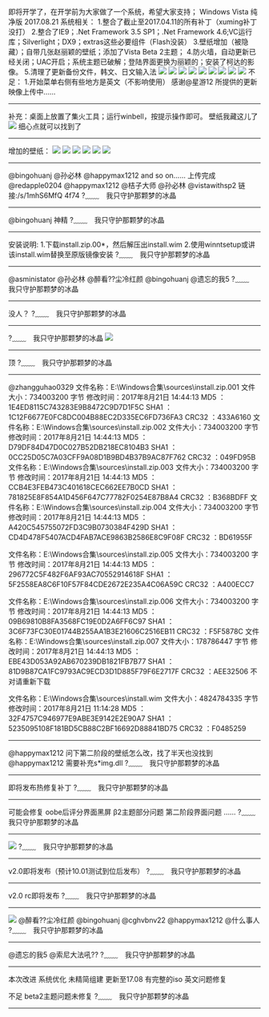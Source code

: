 即将开学了，在开学前为大家做了一个系统，希望大家支持；
Windows Vista 纯净版 2017.08.21
系统相关：
1.整合了截止至2017.04.11的所有补丁（xuming补丁没打）
2.整合了IE9；.Net Framework 3.5 SP1；.Net Framework 4.6;VC运行库；Silverlight；DX9；extras这些必要组件（Flash没装）
3.壁纸增加（被隐藏）；自带几张赵丽颖的壁纸；添加了Vista Beta 2主题；
4.防火墙，自动更新已经关闭；UAC开启；系统主题已破解；登陆界面更换为丽颖的；安装了柯达的影像。
5.清理了更新备份文件，韩文、日文输入法
![](https://wvbarchive.s3-ap-northeast-1.amazonaws.com/5283182615/553a51d2d539b600d32ff86ee350352ac45cb778.jpg)
![](https://wvbarchive.s3-ap-northeast-1.amazonaws.com/5283182615/7627b238b6003af3d05b2bb93f2ac65c1238b678.jpg)
![](https://wvbarchive.s3-ap-northeast-1.amazonaws.com/5283182615/95cdd1013af33a87028cf7c3cc5c10385143b578.jpg)
![](https://wvbarchive.s3-ap-northeast-1.amazonaws.com/5283182615/f6f45df23a87e950d9f604b51a385343f9f2b478.jpg)
![](https://wvbarchive.s3-ap-northeast-1.amazonaws.com/5283182615/7a075d86e950352a2b80d2d15943fbf2b0118b78.jpg)
![](https://wvbarchive.s3-ap-northeast-1.amazonaws.com/5283182615/7a738e51352ac65cfee491aaf1f2b21191138a78.jpg)
![](https://wvbarchive.s3-ap-northeast-1.amazonaws.com/5283182615/a9a4522bc65c1038bc9f391bb8119313b27e8978.jpg)
![](https://wvbarchive.s3-ap-northeast-1.amazonaws.com/5283182615/75dea15d103853430b2e70f89913b07ec8808878.jpg)
![](https://wvbarchive.s3-ap-northeast-1.amazonaws.com/5283182615/86a877395343fbf243cd51faba7eca8067388f78.jpg)
不足：
1.开始菜单右侧有些地方是英文（不影响使用）
感谢@星游12 所提供的更新
映像上传中……
***
补充：桌面上放置了集火工具；运行winbell，按提示操作即可。
壁纸我藏这儿了
![](https://wvbarchive.s3-ap-northeast-1.amazonaws.com/5283182615/e4fb2cfafbedab6483cdbc19fd36afc37b311ea5.jpg)
细心点就可以找到了
***
增加的壁纸：
![](https://wvbarchive.s3-ap-northeast-1.amazonaws.com/5283182615/bb06d5109313b07e3a35a3d106d7912395dd8c51.jpg)
![](https://wvbarchive.s3-ap-northeast-1.amazonaws.com/5283182615/f2e5f412b07eca80948dca3e9b2397dda3448351.jpg)
![](https://wvbarchive.s3-ap-northeast-1.amazonaws.com/5283182615/d3e7d77fca806538fe6257ca9ddda144af348251.jpg)
![](https://wvbarchive.s3-ap-northeast-1.amazonaws.com/5283182615/f08aad8165380cd762965134ab44ad345b828151.jpg)
![](https://wvbarchive.s3-ap-northeast-1.amazonaws.com/5283182615/8a7402390cd79123636867ada7345982b0b78051.jpg)
![](https://wvbarchive.s3-ap-northeast-1.amazonaws.com/5283182615/25cc6bd6912397dd54f16bdd5382b2b7d2a28751.jpg)
***
@bingohuanj @孙必林 @happymax1212 and so on……
上传完成 @redapple0204 @happymax1212 @桔子大师 @孙必林 @vistawithsp2
链接:/s/1mhS6MfQ
4f74
?﹏﹏　我只守护那颗梦的冰晶
***
@bingohuanj 神精
?﹏﹏　我只守护那颗梦的冰晶
***
安装说明:
1.下载install.zip.00*，然后解压出install.wim
2.使用winntsetup或讲该install.wim替换至原版镜像安装
?﹏﹏　我只守护那颗梦的冰晶
***
@asministator @孙必林 @醉看??尘冷红颜 @bingohuanj @遗忘的我5 
?﹏﹏　我只守护那颗梦的冰晶
***
没人？
?﹏﹏　我只守护那颗梦的冰晶
***
?﹏﹏　我只守护那颗梦的冰晶
![](https://wvbarchive.s3-ap-northeast-1.amazonaws.com/5283182615/22249002918fa0ec2ea808d62c9759ee3f6ddbf7.jpg)
***
顶
?﹏﹏　我只守护那颗梦的冰晶
***
@zhangguhao0329 
文件名称：E:\Windows合集\sources\install.zip.001
文件大小：734003200 字节
修改时间：2017年8月21日 14:44:13
MD5 ：1E4ED8115C743283E9B8472C9D7D1F5C
SHA1 ：1C12F6677E0FC8DC004B88EC2D335EC6FD736FA3
CRC32 ：433A6160
文件名称：E:\Windows合集\sources\install.zip.002
文件大小：734003200 字节
修改时间：2017年8月21日 14:44:13
MD5 ：D79DF84D47D0C027B52DB218EC8104B3
SHA1 ：0CC25D05C7A03CFF9A08D1B9BD4B37B9AC87F762
CRC32 ：049FD95B
文件名称：E:\Windows合集\sources\install.zip.003
文件大小：734003200 字节
修改时间：2017年8月21日 14:44:13
MD5 ：CCB4E3FEB473C401618CEC662EE7B0CD
SHA1 ：781825E8F854A1D456F647C77782F0254E87B8A4
CRC32 ：B368BDFF
文件名称：E:\Windows合集\sources\install.zip.004
文件大小：734003200 字节
修改时间：2017年8月21日 14:44:13
MD5 ：A420C545755072FD3C9B0730384F429D
SHA1 ：CD4D478F5407ACD4FAB7ACE9863B2586E8C9F08F
CRC32 ：BD61955F

文件名称：E:\Windows合集\sources\install.zip.005
文件大小：734003200 字节
修改时间：2017年8月21日 14:44:13
MD5 ：296772C5F482F6AF93AC70552914618F
SHA1 ：5F2558EA8C6F10F57F84CDE2672E235A4C06A59C
CRC32 ：A400ECC7

文件名称：E:\Windows合集\sources\install.zip.006
文件大小：734003200 字节
修改时间：2017年8月21日 14:44:13
MD5 ：09B69810B8FA3568FC19E0D2A6FF6C97
SHA1 ：3C6F73FC30E01744B255AA1B3E21606C2516EB11
CRC32 ：F5F5878C
文件名称：E:\Windows合集\sources\install.zip.007
文件大小：178786447 字节
修改时间：2017年8月21日 14:44:13
MD5 ：EBE43D053A92AB670239DB1821FB7B77
SHA1 ：81D9B87CA1FC9793AC9ECD3D1D885F79F6E2717F
CRC32 ：AEE32506
不对请重新下载

文件名称：E:\Windows合集\sources\install.wim
文件大小：4824784335 字节
修改时间：2017年8月21日 11:14:28
MD5 ：32F4757C946977E9ABE3E9142E2E90A7
SHA1 ：5235095108F181BD5CB88C2BF16692D88841BD75
CRC32 ：F0485259
***
@happymax1212 问下第二阶段的壁纸怎么改，找了半天也没找到
@happymax1212 需要补充s*img.dll
?﹏﹏　我只守护那颗梦的冰晶
***
即将发布热修复补丁
?﹏﹏　我只守护那颗梦的冰晶
***
可能会修复
oobe后评分界面黑屏
β2主题部分问题
第二阶段界面问题
……
?﹏﹏　我只守护那颗梦的冰晶
***
![](https://wvbarchive.s3-ap-northeast-1.amazonaws.com/5283182615/c6ec517bdab44aed4f8376d7b81c8701a08bfb2e.jpg)
?﹏﹏　我只守护那颗梦的冰晶
***
v2.0即将发布（预计10.01测试到位后发布）
?﹏﹏　我只守护那颗梦的冰晶
***
v2.0 rc即将发布
?﹏﹏　我只守护那颗梦的冰晶
***
![](http://pan.baidu.com/s/1pLJUShd)
@醉看??尘冷红颜 @bingohuanj @cghvbnv22 @happymax1212 @什么事人 
?﹏﹏　我只守护那颗梦的冰晶
***
@遗忘的我5 @索尼大法吼?? 
?﹏﹏　我只守护那颗梦的冰晶
***
本次改进
系统优化
未精简组建
更新至17.08
有完整的iso
英文问题修复

不足 beta2主题问题未修复
?﹏﹏　我只守护那颗梦的冰晶
***
